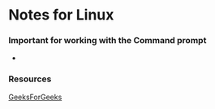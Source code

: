 # Notes for Linux
### Important for working with the Command prompt
-






### Resources
  [GeeksForGeeks](https://www.geeksforgeeks.org/basic-linux-commands/)
